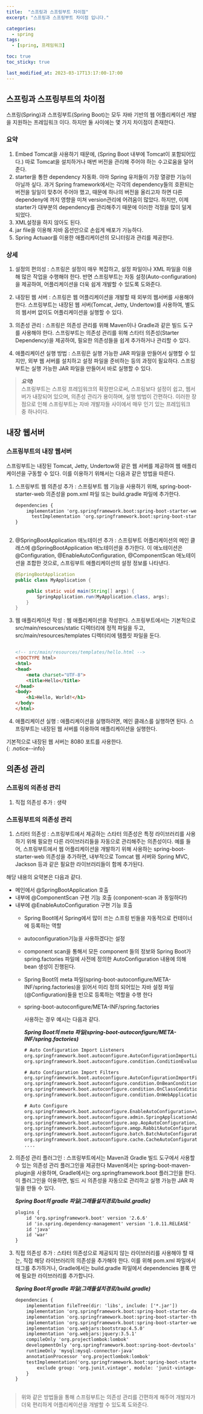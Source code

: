 ```yaml
---
title:  "스프링과 스프링부트 차이점"
excerpt: "스프링과 스프링부트 차이점 입니다."

categories:
  - spring
tags:
  - [spring, 프레임워크]

toc: true
toc_sticky: true

last_modified_at: 2023-03-17T13:17:00-17:00
---
```


## 스프링과 스프링부트의 차이점
스프링(Spring)과 스프링부트(Spring Boot)는 모두 자바 기반의 웹 어플리케이션 개발을 지원하는 프레임워크 이다. 하지만 둘 사이에는 몇 가지 차이점이 존재한다.

### 요약
1. Embed Tomcat을 사용하기 때문에, (Spring Boot 내부에 Tomcat이 포함되어있다.) 따로 Tomcat을 설치하거나 매번 버전을 관리해 주어야 하는 수고로움을 덜어준다.
2. starter을 통한 dependency 자동화. 아마 Spring 유저들이 가장 열광한 기능이 아닐까 싶다. 과거 Spring framework에서는 각각의 dependency들의 호환되는 버전을 일일이 맞추어 주어야 했고, 때문에 하나의 버전을 올리고자 하면 다른 dependeny에 까지 영향을 미쳐 version관리에 어려움이 많았다. 하지만, 이제 starter가 대부분의 dependency를 관리해주기 때문에 이러한 걱정을 많이 덜게 되었다.
3. XML설정을 하지 않아도 된다.
4. jar file을 이용해 자바 옵션만으로 손쉽게 배포가 가능하다.
5. Spring Actuaor를 이용한 애플리케이션의 모니터링과 관리를 제공한다.


### 상세
1. 설정의 편의성
: 스프링은 설정이 매우 복잡하고, 설정 파일이나 XML 파일을 이용해 많은 작업을 수행해야 한다. 반면 스프링부트는 자동 설정(Auto-configuration)을 제공하여, 어플리케이션을 더욱 쉽게 개발할 수 있도록 도와준다.

2. 내장된 웹 서버
: 스프링은 웹 어플리케이션을 개발할 때 외부의 웹서버를 사용해야 한다. 스프링부트는 내장된 웹 서버(Tomcat, Jetty, Undertow)를 사용하여, 별도의 웹서버 없이도 어플리케이션을 실행할 수 있다.

3. 의존성 관리
: 스프링은 의존성 관리를 위해 Maven이나 Gradle과 같은 빌드 도구를 사용해야 한다. 스프링부트는 의존성 관리를 위해 스타터 의존성(Starter Dependency)을 제공하여, 필요한 의존성들을 쉽게 추가하거나 관리할 수 있다.

4. 애플리케이션 실행 방법
: 스프링은 실행 가능한 JAR 파일을 만들어서 실행할 수 있지만, 외부 웹 서버를 설치하고 설정 파일을 준비하는 등의 과정이 필요하다. 스프링부트는 실행 가능한 JAR 파일을 만들어서 바로 실행할 수 있다.


> ***요약)***  
> 스프링부트는 스프링 프레임워크의 확장판으로써, 스프링보다 설정이 쉽고, 웹서버가 내장되어 있으며, 의존성 관리가 용이하며, 실행 방법이 간편하다. 
> 이러한 장점으로 인해 스프링부트는 자바 개발자들 사이에서 매우 인기 있는 프레임워크 중 하나이다.



## 내장 웹서버
### 스프링부트의 내장 웹서버
스프링부트는 내장된 Tomcat, Jetty, Undertow와 같은 웹 서버를 제공하여 웹 애플리케이션을 구동할 수 있다. 이를 이용하기 위해서는 다음과 같은 방법을 따른다.

1. 스프링부트 웹 의존성 추가
: 스프링부트 웹 기능을 사용하기 위해, spring-boot-starter-web 의존성을 pom.xml 파일 또는 build.gradle 파일에 추가한다.

    ```xml
    dependencies {
        implementation 'org.springframework.boot:spring-boot-starter-web'
	      testImplementation 'org.springframework.boot:spring-boot-starter-test'  <!-- jUnit 전용 -->
    }
      
    ```
    
2. @SpringBootApplication 애노테이션 추가
: 스프링부트 어플리케이션의 메인 클래스에 @SpringBootApplication 애노테이션을 추가한다. 이 애노테이션은 @Configuration, @EnableAutoConfiguration, @ComponentScan 애노테이션을 조합한 것으로, 스프링부트 애플리케이션의 설정 정보를 나타낸다.

    ```java
    @SpringBootApplication
    public class MyApplication {

        public static void main(String[] args) {
            SpringApplication.run(MyApplication.class, args);
        }
    }
    
    ```
    
    
3. 웹 애플리케이션 작성
: 웹 애플리케이션을 작성한다. 스프링부트에서는 기본적으로 src/main/resources/static 디렉터리에 정적 파일을 두고, src/main/resources/templates 디렉터리에 템플릿 파일을 둔다.

    ```html
    
    <!-- src/main/resources/templates/hello.html -->
    <!DOCTYPE html>
    <html>
    <head>
        <meta charset="UTF-8">
        <title>Hello</title>
    </head>
    <body>
        <h1>Hello, World!</h1>
    </body>
    </html>
    
    ```
    
4. 애플리케이션 실행
: 애플리케이션을 실행하려면, 메인 클래스를 실행하면 된다. 스프링부트는 내장된 웹 서버를 이용하여 애플리케이션을 실행한다.
  



기본적으로 내장된 웹 서버는 8080 포트를 사용한다.  
{: .notice--info}



## 의존성 관리
### 스프링의 의존성 관리

1. 직접 의존성 추가
: 생략

### 스프링부트의 의존성 관리
1. 스타터 의존성
: 스프링부트에서 제공하는 스타터 의존성은 특정 라이브러리를 사용하기 위해 필요한 다른 라이브러리들을 자동으로 관리해주는 의존성이다.
예를 들어, 스프링부트에서 웹 어플리케이션을 개발하기 위해 사용하는 spring-boot-starter-web 의존성을 추가하면, 내부적으로 Tomcat 웹 서버와 Spring MVC, Jackson 등과 같은 필요한 라이브러리들이 함께 추가된다.

해당 내용의 요약본은 다음과 같다.

  - 메인에서 @SpringBootApplication 호출
  - 내부에 @ComponentScan 구현 기능 호출 (conponent-scan 과 동일하다!)
  - 내부에 @EnableAutoConfiguration 구현 기능 호출
      - Spring Boot에서 Spring에서 많이 쓰는 스프링 빈들을 자동적으로 컨테이너에 등록하는 역할
      - autoconfiguration기능을 사용하겠다는 설정
      - component scan을 통해서 모든 component 들의 정보와 Spring Boot가 spring.factories 파일에 사전에 정의한 AutoConfiguration 내용에 의해 bean 생성이 진행된다.
      - Spring Boot의 meta 파일(spring-boot-autoconfigure/META-INF/spring.factories)을 읽어서 미리 정의 되어있는 자바 설정 파일(@Configuration)들을 빈으로 등록하는 역할을 수행 한다
      - spring-boot-autoconfigure/META-INF/spring.factories

          사용하는 경우 예시는 다음과 같다.
    
          ***Spring Boot의 meta 파일(spring-boot-autoconfigure/META-INF/spring.factories)***  

          ```xml
          # Auto Configuration Import Listeners
          org.springframework.boot.autoconfigure.AutoConfigurationImportListener=\
          org.springframework.boot.autoconfigure.condition.ConditionEvaluationReportAutoConfigurationImportListener
    
          # Auto Configuration Import Filters
          org.springframework.boot.autoconfigure.AutoConfigurationImportFilter=\
          org.springframework.boot.autoconfigure.condition.OnBeanCondition,\
          org.springframework.boot.autoconfigure.condition.OnClassCondition,\
          org.springframework.boot.autoconfigure.condition.OnWebApplicationCondition

          # Auto Configure
          org.springframework.boot.autoconfigure.EnableAutoConfiguration=\
          org.springframework.boot.autoconfigure.admin.SpringApplicationAdminJmxAutoConfiguration,\
          org.springframework.boot.autoconfigure.aop.AopAutoConfiguration,\
          org.springframework.boot.autoconfigure.amqp.RabbitAutoConfiguration,\
          org.springframework.boot.autoconfigure.batch.BatchAutoConfiguration,\
          org.springframework.boot.autoconfigure.cache.CacheAutoConfiguration,\
          ....
    
          ```
  
  
2. 의존성 관리 플러그인
: 스프링부트에서는 Maven과 Gradle 빌드 도구에서 사용할 수 있는 의존성 관리 플러그인을 제공한다 Maven에서는 spring-boot-maven-plugin을 사용하며, Gradle에서는 org.springframework.boot 플러그인을 한다. 이 플러그인을 이용하면, 빌드 시 의존성을 자동으로 관리하고 실행 가능한 JAR 파일을 만들 수 있다.

    ***Spring Boot의 gradle 파일(그래들설치경로/build.gradle)***  

    ```xml
    plugins {
        id 'org.springframework.boot' version '2.6.6'
        id 'io.spring.dependency-management' version '1.0.11.RELEASE'
        id 'java'
        id 'war'
    }
    
    ```
  
3. 직접 의존성 추가
: 스타터 의존성으로 제공되지 않는 라이브러리를 사용해야 할 때는, 직접 해당 라이브러리의 의존성을 추가해야 한다. 이를 위해 pom.xml 파일에서 <dependency> 태그를 추가하거나, Gradle에서는 build.gradle 파일에서 dependencies 블록 안에 필요한 라이브러리를 추가합니다.
  
    ***Spring Boot의 gradle 파일(그래들설치경로/build.gradle)***  
  
    ```xml
    dependencies {
        implementation fileTree(dir: 'libs', include: ['*.jar'])
        implementation 'org.springframework.boot:spring-boot-starter-data-jpa'
        implementation 'org.springframework.boot:spring-boot-starter-thymeleaf'
        implementation 'org.springframework.boot:spring-boot-starter-web'
        implementation 'org.webjars:bootstrap:4.5.0'
        implementation 'org.webjars:jquery:3.5.1'
        compileOnly 'org.projectlombok:lombok'
        developmentOnly 'org.springframework.boot:spring-boot-devtools'
        runtimeOnly 'mysql:mysql-connector-java'
        annotationProcessor 'org.projectlombok:lombok'
        testImplementation('org.springframework.boot:spring-boot-starter-test') {
            exclude group: 'org.junit.vintage', module: 'junit-vintage-engine'
        }
    }
      
    ```
  
> 위와 같은 방법들을 통해 스프링부트는 의존성 관리를 간편하게 해주어 개발자가 더욱 편리하게 어플리케이션을 개발할 수 있도록 도와준다.
